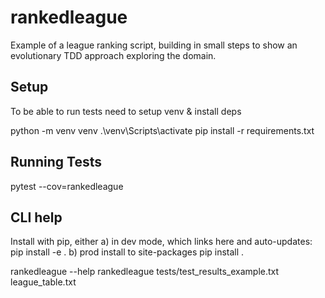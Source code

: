 # rankedleague

Example of a league ranking script, building in small steps to show an evolutionary TDD approach exploring the domain.

## Setup
To be able to run tests need to setup venv & install deps

python -m venv venv
.\venv\Scripts\activate
pip install -r requirements.txt

## Running Tests
pytest --cov=rankedleague

## CLI help
Install with pip, either
a) in dev mode, which links here and auto-updates:
   pip install -e .
b) prod install to site-packages
   pip install . 

rankedleague --help
rankedleague tests/test_results_example.txt league_table.txt


